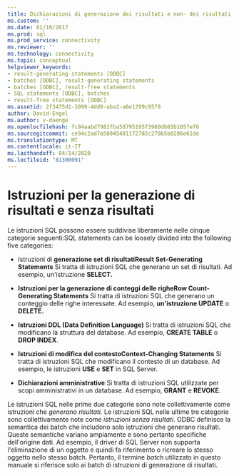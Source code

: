 ```yaml
---
title: Dichiarazioni di generazione dei risultati e non- dei risultati Documenti Microsoft
ms.custom: ''
ms.date: 01/19/2017
ms.prod: sql
ms.prod_service: connectivity
ms.reviewer: ''
ms.technology: connectivity
ms.topic: conceptual
helpviewer_keywords:
- result-generating statements [ODBC]
- batches [ODBC], result-generating statements
- batches [ODBC], result-free statements
- SQL statements [ODBC], batches
- result-free statements [ODBC]
ms.assetid: 2f3475d1-3999-4dd8-aba2-a6e1299c95f8
author: David-Engel
ms.author: v-daenge
ms.openlocfilehash: fc94aabd7982fba5879519573980db03b1857ef6
ms.sourcegitcommit: ce94c2ad7a50945481172782c270b5b0206e61de
ms.translationtype: MT
ms.contentlocale: it-IT
ms.lasthandoff: 04/14/2020
ms.locfileid: "81300091"
---
```

# <a name="result-generating-and-result-free-statements"></a>Istruzioni per la generazione di risultati e senza risultati
Le istruzioni SQL possono essere suddivise liberamente nelle cinque categorie seguenti:SQL statements can be loosely divided into the following five categories:  
  
-   Istruzioni di **generazione set di risultatiResult Set-Generating Statements** Si tratta di istruzioni SQL che generano un set di risultati. Ad esempio, un'istruzione **SELECT.**  
  
-   **Istruzioni per la generazione di conteggi delle righeRow Count-Generating Statements** Si tratta di istruzioni SQL che generano un conteggio delle righe interessate. Ad esempio, **un'istruzione UPDATE** o **DELETE.**  
  
-   **Istruzioni DDL (Data Definition Language)** Si tratta di istruzioni SQL che modificano la struttura del database. Ad esempio, **CREATE TABLE** o **DROP INDEX**.  
  
-   **Istruzioni di modifica del contestoContext-Changing Statements** Si tratta di istruzioni SQL che modificano il contesto di un database. Ad esempio, le istruzioni **USE** e **SET** in SQL Server.  
  
-   **Dichiarazioni amministrative** Si tratta di istruzioni SQL utilizzate per scopi amministrativi in un database. Ad esempio, **GRANT** e **REVOKE**.  
  
 Le istruzioni SQL nelle prime due categorie sono note collettivamente come istruzioni che *generano risultati.* Le istruzioni SQL nelle ultime tre categorie sono collettivamente note come *istruzioni senza risultati*. ODBC definisce la semantica dei batch che includono solo istruzioni che generano risultati. Queste semantiche variano ampiamente e sono pertanto specifiche dell'origine dati. Ad esempio, il driver di SQL Server non supporta l'eliminazione di un oggetto e quindi fa riferimento o ricreare lo stesso oggetto nello stesso batch. Pertanto, il termine *batch* utilizzato in questo manuale si riferisce solo ai batch di istruzioni di generazione di risultati.

